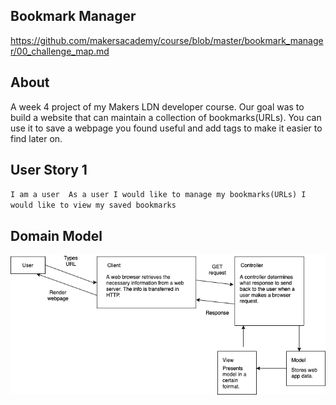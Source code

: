 ## Bookmark Manager 
https://github.com/makersacademy/course/blob/master/bookmark_manager/00_challenge_map.md

## About 
A week 4 project of my Makers LDN developer course. Our goal was to build a website that can maintain a collection of bookmarks(URLs). You can use it to save a webpage you found useful and add tags to make it easier to find later on.

## User Story 1
``
I am a user 
As a user I would like to manage my bookmarks(URLs)
I would like to view my saved bookmarks
``

## Domain Model 
![Github Logo](/resources/Domain_model.png)